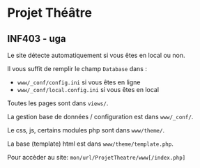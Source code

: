 # Projet Théâtre
## INF403 - uga

Le site détecte automatiquement si vous êtes en local ou non.

Il vous suffit de remplir le champ `Database` dans :
* `www/_conf/config.ini` si vous êtes en ligne
* `www/_conf/local.config.ini` si vous êtes en local

Toutes les pages sont dans `views/`.

La gestion base de données / configuration est dans `www/_conf/`.

Le css, js, certains modules php sont dans `www/theme/`.

La base (template) html est dans `www/theme/template.php`.

Pour accèder au site: `mon/url/ProjetTheatre/www[/index.php]`